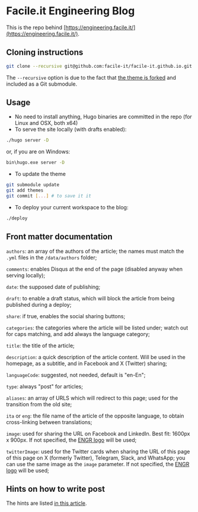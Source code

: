# Facile.it Engineering Blog

This is the repo behind [https://engineering.facile.it/](https://engineering.facile.it/).

## Cloning instructions

```bash
git clone --recursive git@github.com:facile-it/facile-it.github.io.git
```

The `--recursive` option is due to the fact that [the theme is forked](https://github.com/facile-it/hugo-future-imperfect) and included as a Git submodule.

## Usage

 * No need to install anything, Hugo binaries are committed in the repo (for Linux and OSX, both x64)
 * To serve the site locally (with drafts enabled):

```bash
./hugo server -D
```
or, if you are on Windows:

```bash
bin\hugo.exe server -D
```

 * To update the theme 
 
```bash
git submodule update
git add themes
git commit [...] # to save it it
```

 * To deploy your current workspace to the blog:
 
```bash
./deploy
```

## Front matter documentation

`authors`: an array of the authors of the article; the names must match the `.yml` files in the `/data/authors` folder;

`comments`: enables Disqus at the end of the page (disabled anyway when serving locally);

`date`: the supposed date of publishing;

`draft`: to enable a draft status, which will block the article from being published during a deploy;

`share`: if true, enables the social sharing buttons;

`categories`: the categories where the article will be listed under; watch out for caps matching, and add always the language category;

`title`: the title of the article;

`description`: a quick description of the article content. Will be used in the homepage, as a subtitle, and in Facebook and X (Twitter) sharing; 

`languageCode`: suggested, not needed, default is "en-En";

`type`: always "post" for articles;

`aliases`: an array of URLS which will redirect to this page; used for the transition from the old site;

`ita` or `eng`: the file name of the article of the opposite language, to obtain cross-linking between translations;

`image`: used for sharing the URL on Facebook and LinkedIn. Best fit: 1600px x 900px. If not specified, the [ENGR logo](./static/images/social/social-preview.png) will be used;

`twitterImage`: used for the Twitter cards when sharing the URL of this page of this page on X (formerly Twitter), Telegram, Slack, and WhatsApp; you can use the same image as the `image` parameter. If not specified, the [ENGR logo](./static/images/social/social-preview.png) will be used;

## Hints on how to write post

The hints are listed [in this article](./how-to-write-posts.md).

